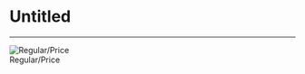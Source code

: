 
# Untitled

---

  
![Regular/Price](https://studio-assets.supernova.io/design-systems/14533/03c74d9e-6331-4596-a994-9087e21e3dae.png?Expires=1974931200&Policy=eyJTdGF0ZW1lbnQiOlt7IlJlc291cmNlIjoiaHR0cHM6Ly9zdHVkaW8tYXNzZXRzLnN1cGVybm92YS5pby9kZXNpZ24tc3lzdGVtcy8xNDUzMy8wM2M3NGQ5ZS02MzMxLTQ1OTYtYTk5NC05MDg3ZTIxZTNkYWUucG5nIiwiQ29uZGl0aW9uIjp7IkRhdGVMZXNzVGhhbiI6eyJBV1M6RXBvY2hUaW1lIjoxOTc0OTMxMjAwfX19XX0_&Signature=XL-ILUe-AhnkcdG8J0a9jkRdq7M~WKk5l5cY6WJ0T7mjYF3bDVEmi3sVWJ2rGN3f089tNDjoQ~hWWLLMJWz5JQ5aRZgvPzOMXfZnEWhelZRWwF8dH0V65TY1uaTWBlUeIfBNSvyjWATs3d8ZZvC0NfUFW8AiCydzThaW2v49A8SKBus69Z8nz4GFruSmp5OKfhCt0JpIjUL8FR-ZQ-ZHD63Somv0ESIOC~m~qdym3Cz8B3I2h8IjzrXWCGax6UesSr9O1i41CIDwhEzMxQtqQg5wqwOJioivIWIp4Ooi-yM8QKkRzAJXVOcU69ncgBT0GGxEkvHlTBNqruQTPoN3JA__&Key-Pair-Id=APKAJGK34LCCAUR7N6LA)  
Regular/Price  
